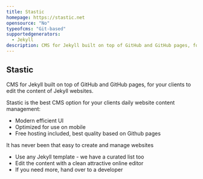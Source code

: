 ```yaml
---
title: Stastic
homepage: https://stastic.net
opensource: "No"
typeofcms: "Git-based"
supportedgenerators:
  - Jekyll
description: CMS for Jekyll built on top of GitHub and GitHub pages, for your clients to edit the content of Jekyll websites.
---
```


## Stastic

CMS for Jekyll built on top of GitHub and GitHub pages, for your clients to edit the content of Jekyll websites.

Stastic is the best CMS option for your clients daily website content management:

- Modern efficient UI
- Optimized for use on mobile
- Free hosting included, best quality based on Github pages

It has never been that easy to create and manage websites

- Use any Jekyll template - we have a curated list too
- Edit the content with a clean attractive online editor
- If you need more, hand over to a developer
